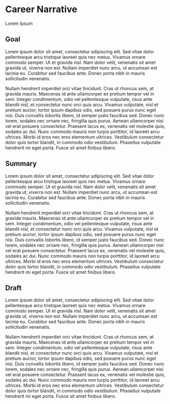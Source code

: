 # Career Narrative

Lorem Ipsum

## Goal

 Lorem ipsum dolor sit amet, consectetur adipiscing elit. Sed vitae dolor pellentesque arcu tristique laoreet quis nec metus. Vivamus ornare commodo semper. Ut et gravida nisl. Nam dolor velit, venenatis sit amet gravida ut, viverra non est. Nullam imperdiet nunc arcu, ut accumsan est lacinia eu. Curabitur sed faucibus ante. Donec porta nibh in mauris sollicitudin venenatis.

Nullam hendrerit imperdiet orci vitae tincidunt. Cras ut rhoncus sem, at gravida mauris. Maecenas id ante ullamcorper ex pretium tempor vel in sem. Integer condimentum, odio vel pellentesque vulputate, risus ante blandit nisl, et consectetur nunc orci quis arcu. Vivamus vulputate, nisl et pretium auctor, tortor ipsum dapibus odio, sed posuere purus nunc eget nisi. Duis convallis lobortis libero, id semper justo faucibus sed. Donec nunc lorem, sodales nec ornare nec, fringilla quis purus. Aenean ullamcorper nisi vel erat posuere consectetur. Praesent lacus ex, venenatis vel molestie quis, sodales ac dui. Nunc commodo mauris non turpis porttitor, id laoreet arcu ultrices. Morbi id eros nec eros elementum ultrices. Vestibulum consectetur dolor quis tortor blandit, in commodo odio vestibulum. Phasellus vulputate hendrerit mi eget porta. Fusce sit amet finibus libero. 

## Summary

 Lorem ipsum dolor sit amet, consectetur adipiscing elit. Sed vitae dolor pellentesque arcu tristique laoreet quis nec metus. Vivamus ornare commodo semper. Ut et gravida nisl. Nam dolor velit, venenatis sit amet gravida ut, viverra non est. Nullam imperdiet nunc arcu, ut accumsan est lacinia eu. Curabitur sed faucibus ante. Donec porta nibh in mauris sollicitudin venenatis.

Nullam hendrerit imperdiet orci vitae tincidunt. Cras ut rhoncus sem, at gravida mauris. Maecenas id ante ullamcorper ex pretium tempor vel in sem. Integer condimentum, odio vel pellentesque vulputate, risus ante blandit nisl, et consectetur nunc orci quis arcu. Vivamus vulputate, nisl et pretium auctor, tortor ipsum dapibus odio, sed posuere purus nunc eget nisi. Duis convallis lobortis libero, id semper justo faucibus sed. Donec nunc lorem, sodales nec ornare nec, fringilla quis purus. Aenean ullamcorper nisi vel erat posuere consectetur. Praesent lacus ex, venenatis vel molestie quis, sodales ac dui. Nunc commodo mauris non turpis porttitor, id laoreet arcu ultrices. Morbi id eros nec eros elementum ultrices. Vestibulum consectetur dolor quis tortor blandit, in commodo odio vestibulum. Phasellus vulputate hendrerit mi eget porta. Fusce sit amet finibus libero. 

## Draft

 Lorem ipsum dolor sit amet, consectetur adipiscing elit. Sed vitae dolor pellentesque arcu tristique laoreet quis nec metus. Vivamus ornare commodo semper. Ut et gravida nisl. Nam dolor velit, venenatis sit amet gravida ut, viverra non est. Nullam imperdiet nunc arcu, ut accumsan est lacinia eu. Curabitur sed faucibus ante. Donec porta nibh in mauris sollicitudin venenatis.

Nullam hendrerit imperdiet orci vitae tincidunt. Cras ut rhoncus sem, at gravida mauris. Maecenas id ante ullamcorper ex pretium tempor vel in sem. Integer condimentum, odio vel pellentesque vulputate, risus ante blandit nisl, et consectetur nunc orci quis arcu. Vivamus vulputate, nisl et pretium auctor, tortor ipsum dapibus odio, sed posuere purus nunc eget nisi. Duis convallis lobortis libero, id semper justo faucibus sed. Donec nunc lorem, sodales nec ornare nec, fringilla quis purus. Aenean ullamcorper nisi vel erat posuere consectetur. Praesent lacus ex, venenatis vel molestie quis, sodales ac dui. Nunc commodo mauris non turpis porttitor, id laoreet arcu ultrices. Morbi id eros nec eros elementum ultrices. Vestibulum consectetur dolor quis tortor blandit, in commodo odio vestibulum. Phasellus vulputate hendrerit mi eget porta. Fusce sit amet finibus libero. 
